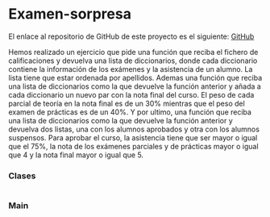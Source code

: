 # Examen-sorpresa

El enlace al repositorio de GitHub de este proyecto es el siguiente: [GitHub](https://github.com/jzazooro/Examen-sorpresa.git)

  Hemos realizado un ejercicio que pide una función que reciba el fichero de calificaciones y devuelva una lista de diccionarios, donde cada diccionario contiene la información de los exámenes y la asistencia de un alumno. La lista tiene que estar ordenada por apellidos. Ademas una función que reciba una lista de diccionarios como la que devuelve la función anterior y añada a cada diccionario un nuevo par con la nota final del curso. El peso de cada parcial de teoría en la nota final es de un 30% mientras que el peso del examen de prácticas es de un 40%. Y por ultimo, una función que reciba una lista de diccionarios como la que devuelve la función anterior y devuelva dos listas, una con los alumnos aprobados y otra con los alumnos suspensos. Para aprobar el curso, la asistencia tiene que ser mayor o igual que el 75%, la nota de los exámenes parciales y de prácticas mayor o igual que 4 y la nota final mayor o igual que 5.
  
  ### Clases
  
  ```
  
  ```
  
  ### Main
  
  ```
  
  ```
